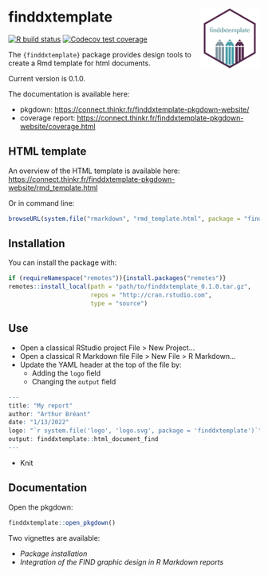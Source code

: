 
<!-- README.md is generated from README.Rmd. Please edit that file -->

# finddxtemplate <img src="man/figures/logo.png" align="right" alt="" width="120" />

[![R build
status](https://forge.thinkr.fr/thinkr/missions/finddx/finddxtemplate/badges/main/pipeline.svg)](https://forge.thinkr.fr/finddx/finddxtemplate/-/pipelines)
[![Codecov test
coverage](https://forge.thinkr.fr/thinkr/missions/finddx/finddxtemplate/badges/main/coverage.svg)](https://connect.thinkr.fr/finddxtemplate-pkgdown-website/coverage.html)

The `{finddxtemplate}` package provides design tools to create a Rmd
template for html documents.

Current version is 0.1.0.

The documentation is available here:

  - pkgdown: <https://connect.thinkr.fr/finddxtemplate-pkgdown-website/>
  - coverage report:
    <https://connect.thinkr.fr/finddxtemplate-pkgdown-website/coverage.html>

## HTML template

An overview of the HTML template is available here:
<https://connect.thinkr.fr/finddxtemplate-pkgdown-website/rmd_template.html>

Or in command
line:

``` r
browseURL(system.file("rmarkdown", "rmd_template.html", package = "finddxtemplate"))
```

## Installation

You can install the package with:

``` r
if (requireNamespace("remotes")){install.packages("remotes")}
remotes::install_local(path = "path/to/finddxtemplate_0.1.0.tar.gz", 
                       repos = "http://cran.rstudio.com", 
                       type = "source")
```

## Use

  - Open a classical RStudio project File \> New Project…
  - Open a classical R Markdown file File \> New File \> R Markdown…
  - Update the YAML header at the top of the file by:
      - Adding the `logo` field
      - Changing the `output` field

<!-- end list -->

``` r
---
title: "My report"
author: "Arthur Bréant"
date: "1/13/2022"
logo: "`r system.file('logo', 'logo.svg', package = 'finddxtemplate')`"
output: finddxtemplate::html_document_find
---
```

  - Knit

## Documentation

Open the pkgdown:

``` r
finddxtemplate::open_pkgdown()
```

Two vignettes are available:

  - *Package installation*
  - *Integration of the FIND graphic design in R Markdown reports*
